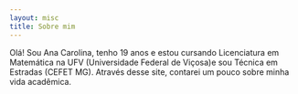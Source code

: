 ```yaml
---
layout: misc
title: Sobre mim
---
```


Olá! 
Sou Ana Carolina, tenho 19 anos e estou cursando Licenciatura em Matemática na UFV (Universidade Federal de Viçosa)e sou Técnica em Estradas (CEFET MG). Através desse site, contarei um pouco sobre minha vida acadêmica.
